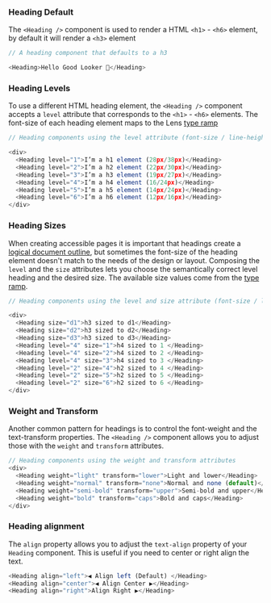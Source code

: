 
### Heading Default
The `<Heading />` component is used to render a HTML `<h1>` - `<h6>` element, by default it will render a `<h3>` element
```js
// A heading component that defaults to a h3

<Heading>Hello Good Looker 👋</Heading>
```

<div class="doc-section-divider"></div>

### Heading Levels

To use a different HTML heading element,  the `<Heading />` component accepts a `level` attribute that corresponds to the `<h1>` - `<h6>` elements. The font-size of each heading element maps to the Lens [type ramp](/#!/Typography)

```js
// Heading components using the level attribute (font-size / line-height)

<div>
  <Heading level="1">I’m a h1 element (28px/38px)</Heading>
  <Heading level="2">I’m a h2 element (22px/30px)</Heading>
  <Heading level="3">I’m a h3 element (19px/27px)</Heading>
  <Heading level="4">I’m a h4 element (16/24px)</Heading>
  <Heading level="5">I’m a h5 element (14px/24px)</Heading>
  <Heading level="6">I’m a h6 element (12px/16px)</Heading>
</div>
```
<div class="doc-section-divider"></div>

### Heading Sizes

When creating accessible pages it is important that headings create a [logical document outline](https://bitsofco.de/using-heading-elements-to-create-a-document-outline/), but sometimes the font-size of the heading element doesn't match to the needs of the design or layout. Composing the `level` and the `size` attributes lets you choose the semantically correct level heading and the desired size. The available size values come from the [type ramp](/#!/Typography).

```js
// Heading components using the level and size attribute (font-size / line-height)

<div>
  <Heading size="d1">h3 sized to d1</Heading>
  <Heading size="d2">h3 sized to d2</Heading>
  <Heading size="d3">h3 sized to d3</Heading>
  <Heading level="4" size="1">h4 sized to 1 </Heading>
  <Heading level="4" size="2">h4 sized to 2 </Heading>
  <Heading level="4" size="3">h4 sized to 3 </Heading>
  <Heading level="2" size="4">h2 sized to 4 </Heading>
  <Heading level="2" size="5">h2 sized to 5 </Heading>
  <Heading level="2" size="6">h2 sized to 6 </Heading>
</div>
```

<div class="doc-section-divider"></div>

### **Weight and Transform**

Another common pattern for headings is to control the font-weight and the text-transform properties. The `<Heading />` component allows you to adjust those with the `weight` and `transform` attributes.

```js
// Heading components using the weight and transform attributes
<div>
  <Heading weight="light" transform="lower">Light and lower</Heading>
  <Heading weight="normal" transform="none">Normal and none (default)</Heading>
  <Heading weight="semi-bold" transform="upper">Semi-bold and upper</Heading>
  <Heading weight="bold" transform="caps">Bold and caps</Heading>
</div>
```

<div class="doc-section-divider"></div>

### Heading alignment

The `align` property allows you to adjust the `text-align` property of your `Heading` component. This is useful if you need to center or right align the text.

```js
<Heading align="left">◀️ Align left (Default) </Heading>
<Heading align="center">◀️ Align Center ▶️</Heading>
<Heading align="right">Align Right ▶️</Heading>
```
